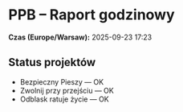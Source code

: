 # PPB – Raport godzinowy
**Czas (Europe/Warsaw):** 2025-09-23 17:23

## Status projektów
- Bezpieczny Pieszy — OK
- Zwolnij przy przejściu — OK
- Odblask ratuje życie — OK

